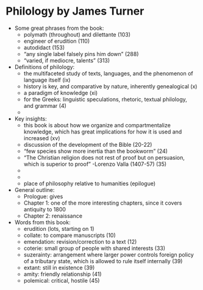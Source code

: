 
# Philology by James Turner

* Some great phrases from the book:
    * polymath (throughout) and dilettante (103)
    * engineer of erudition (110)
    * autodidact (153)
    * “any single label falsely pins him down” (288)
    * “varied, if mediocre, talents” (313)
* Definitions of philology:
    * the multifaceted study of texts, languages, and the phenomenon of language itself (ix)
    * history is key, and comparative by nature, inherently genealogical (x)
    * a paradigm of knowledge (xi)
    * for the Greeks: linguistic speculations, rhetoric, textual philology, and grammar (4)
    * 
* Key insights:
    * this book is about how we organize and compartmentalize knowledge, which has great implications for how it is used and increased (xv)
    * discussion of the development of the Bible (20-22)
    * “few species show more inertia than the bookworm” (24)
    * “The Christian religion does not rest of proof but on persuasion, which is superior to proof” -Lorenzo Valla (1407-57) (35)
    * 
    * 
    * place of philosophy relative to humanities (epilogue)
* General outline:
    * Prologue: gives 
    * Chapter 1: one of the more interesting chapters, since it covers antiquity to 1800
    * Chapter 2: renaissance
* Words from this book:
    * erudition (lots, starting on 1)
    * collate: to compare manuscripts (10)
    * emendation: revision/correction to a text (12)
    * coterie: small group of people with shared interests (33)
    * suzerainty: arrangement where larger power controls foreign policy of a tributary state, which is allowed to rule itself internally (39)
    * extant: still in existence (39)
    * amity: friendly relationship (41)
    * polemical: critical, hostile (45)

